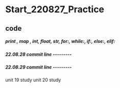 # Start_220827_Practice
## code
##### print , map , int, float, str, for:, while:, if:, else:, elif:
##### 22.08.28 commit line ---------
##### 22.08.29 commit line ---------
unit 19 study
unit 20 study
